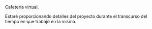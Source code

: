 Cafetería virtual.

Estaré proporcionando detalles del proyecto durante el transcurso del tiempo en que trabajo en la misma. 
